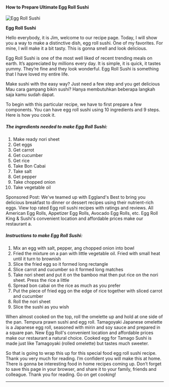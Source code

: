             

#### How to Prepare Ultimate Egg Roll Sushi

![Egg Roll Sushi](https://img-global.cpcdn.com/recipes/5013086424006656/751x532cq70/egg-roll-sushi-recipe-main-photo.jpg)

**Egg Roll Sushi**

Hello everybody, it is Jim, welcome to our recipe page. Today, I will show you a way to make a distinctive dish, egg roll sushi. One of my favorites. For mine, I will make it a bit tasty. This is gonna smell and look delicious.

Egg Roll Sushi is one of the most well liked of recent trending meals on earth. It’s appreciated by millions every day. It is simple, it is quick, it tastes yummy. They’re fine and they look wonderful. Egg Roll Sushi is something that I have loved my entire life.

Make sushi with the easy way? Just need a few step and you get delicious Mau cara gampang bikin sushi? Hanya membutuhkan beberapa langkah saja kamu sudah dapat.

To begin with this particular recipe, we have to first prepare a few components. You can have egg roll sushi using 10 ingredients and 9 steps. Here is how you cook it.

##### The ingredients needed to make Egg Roll Sushi:

1.  Make ready nori sheet
2.  Get eggs
3.  Get carrot
4.  Get cucumber
5.  Get rice
6.  Take Bon Cabai
7.  Take salt
8.  Get pepper
9.  Take chopped onion
10.  Take vegetable oil

Sponsored Post: We've teamed up with Eggland's Best to bring you delicious breakfast to dinner or dessert recipes using their nutrient-rich eggs. View top rated Egg roll sushi recipes with ratings and reviews. All American Egg Rolls, Appetizer Egg Rolls, Avocado Egg Rolls, etc. Egg Roll King & Sushi's convenient location and affordable prices make our restaurant a.

##### Instructions to make Egg Roll Sushi:

1.  Mix an egg with salt, pepper, ang chopped onion into bowl
2.  Fried the mixture on a pan with little vegetable oil. Fried with small heat until it turn to brownish
3.  Slice the fried egg so it formed long rectangle
4.  Slice carrot and cucumber so it formed long matches
5.  Take nori sheet and put it on the bamboo mat then put rice on the nori sheet. Press the rice a little
6.  Spread bon cabai on the rice as much as you prefer
7.  Put the piece of fried egg on the edge of rice together with sliced carrot and cucumber
8.  Roll the nori sheet
9.  Slice the sushi as you wish

When almost cooked on the top, roll the omelette up and hold at one side of the pan. Tempura prawn sushi and egg roll. Tamagoyaki Japanese omelette is a Japanese egg roll, seasoned with mirin and soy sauce and prepared in a square pan. New Egg Roll's convenient location and affordable prices make our restaurant a natural choice. Cooked egg for Tamago Sushi is made just like Tamagoyaki (rolled omelette) but tastes much sweeter.

So that is going to wrap this up for this special food egg roll sushi recipe. Thank you very much for reading. I’m confident you will make this at home. There is gonna be interesting food in home recipes coming up. Don’t forget to save this page in your browser, and share it to your family, friends and colleague. Thank you for reading. Go on get cooking!

* * *